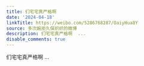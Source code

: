 ```yaml
---
title: 们宅宅真严格啊
date: '2024-04-18'
linkTitle: https://weibo.com/5286768287/OaiyHua8Y
source: 多次婉拒久保织织的微博
description: 们宅宅真严格啊  ...
disable_comments: true
---
```

们宅宅真严格啊  ...